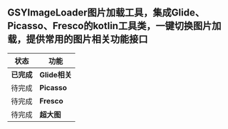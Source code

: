 
## GSYImageLoader图片加载工具，集成Glide、Picasso、Fresco的kotlin工具类，一键切换图片加载，提供常用的图片相关功能接口

状态 | 功能
-------- | ---
**已完成**|**Glide相关**
待完成|**Picasso**
待完成|**Fresco**
待完成|**超大图**

